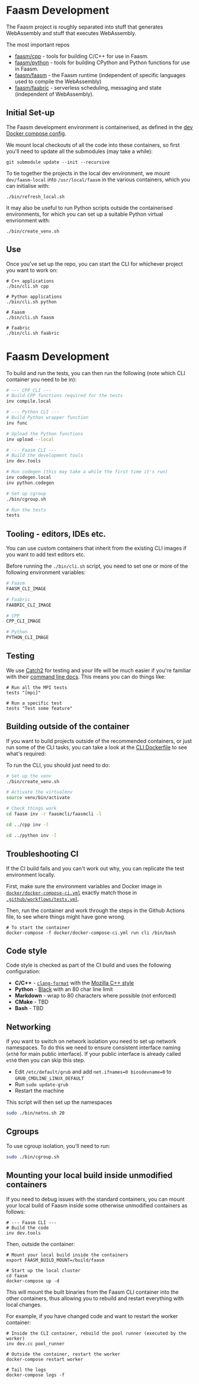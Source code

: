 # Faasm Development

The Faasm project is roughly separated into stuff that generates WebAssembly and
stuff that executes WebAssembly. 

The most important repos 

- [faasm/cpp](https://github.com/faasm/cpp) - tools for building C/C++ for use
  in Faasm.
- [faasm/python](https://github.com/faasm/python) - tools for building CPython
  and Python functions for use in Faasm.
- [faasm/faasm](https://github.com/faasm/faasm) - the Faasm runtime (independent
  of specific languages used to compile the WebAssembly)
- [faasm/faabric](https://github.com/faasm/faabric) - serverless scheduling,
  messaging and state (independent of WebAssembly).

## Initial Set-up

The Faasm development environment is containerised, as defined in the [dev
Docker compose config](docker-compose-dev.yml).

We mount local checkouts of all the code into these containers, so first you'll
need to update all the submodules (may take a while):

```
git submodule update --init --recursive
```

To tie together the projects in the local dev environment, we mount
`dev/faasm-local` into `/usr/local/faasm` in the various containers, which you
can initialise with:

```
./bin/refresh_local.sh
```

It may also be useful to run Python scripts outside the containerised 
environments, for which you can set up a suitable Python virtual envrionment 
with:

```
./bin/create_venv.sh
```

## Use

Once you've set up the repo, you can start the CLI for whichever project you 
want to work on:

```
# C++ applications
./bin/cli.sh cpp

# Python applications
./bin/cli.sh python

# Faasm 
./bin/cli.sh faasm

# Faabric
./bin/cli.sh faabric
```

# Faasm Development

To build and run the tests, you can then run the following (note which CLI
container you need to be in):

```bash
# --- CPP CLI ---
# Build CPP functions required for the tests
inv compile.local

# --- Python CLI ---
# Build Python wrapper function
inv func

# Upload the Python functions
inv upload --local

# --- Faasm CLI ---
# Build the development tools
inv dev.tools

# Run codegen (this may take a while the first time it's run)
inv codegen.local
inv python.codegen

# Set up cgroup
./bin/cgroup.sh

# Run the tests
tests
```

## Tooling - editors, IDEs etc.

You can use custom containers that inherit from the existing CLI images if you
want to add text editors etc. 

Before running the `./bin/cli.sh` script, you need to set one or more of the
following environment variables:

```bash
# Faasm
FAASM_CLI_IMAGE

# Faabric
FAABRIC_CLI_IMAGE

# CPP
CPP_CLI_IMAGE

# Python
PYTHON_CLI_IMAGE
```

## Testing

We use [Catch2](https://github.com/catchorg/Catch2) for testing and your life 
will be much easier if you're familiar with their [command line
docs](https://github.com/catchorg/Catch2/blob/v2.x/docs/command-line.md).  This
means you can do things like:

```
# Run all the MPI tests
tests "[mpi]"

# Run a specific test
tests "Test some feature"
```

## Building outside of the container

If you want to build projects outside of the recommended containers, or just
run some of the CLI tasks, you can take a look at the [CLI
Dockerfile](../docker/cli.dockerfile) to see what's required:

To run the CLI, you should just need to do:

```bash
# Set up the venv
./bin/create_venv.sh

# Activate the virtualenv
source venv/bin/activate

# Check things work
cd faasm inv -r faasmcli/faasmcli -l

cd ../cpp inv -l

cd ../python inv -l
```

## Troubleshooting CI

If the CI build fails and you can't work out why, you can replicate the test
environment locally.

First, make sure the environment variables and Docker image in 
[`docker/docker-compose-ci.yml`](../docker/docker-compose-ci.yml) exactly match
those in [`.github/workflows/tests.yml`](../.github/workflows/tests.yml).

Then, run the container and work through the steps in the Github Actions file,
to see where things might have gone wrong.

```
# To start the container 
docker-compose -f docker/docker-compose-ci.yml run cli /bin/bash
```

## Code style

Code style is checked as part of the CI build and uses the following
configuration:

- **C/C++** - [`clang-format`](https://clang.llvm.org/docs/ClangFormat.html)
  with the [Mozilla C++
  style](https://firefox-source-docs.mozilla.org/code-quality/coding-style/coding_style_cpp.html)
- **Python** - [Black](https://github.com/psf/black) with an 80 char line limit
- **Markdown** - wrap to 80 characters where possible (not enforced)
- **CMake** - TBD
- **Bash** - TBD

## Networking

If you want to switch on network isolation you need to set up network
namespaces. To do this we need to ensure consistent interface naming (`eth0` for
main public interface). If your public interface is already called `eth0` then
you can skip this step.

- Edit `/etc/default/grub` and add `net.ifnames=0 biosdevname=0` to
  `GRUB_CMDLINE_LINUX_DEFAULT`
- Run `sudo update-grub`
- Restart the machine

This script will then set up the namespaces

```bash
sudo ./bin/netns.sh 20
```

## Cgroups

To use cgroup isolation, you'll need to run:

```bash
sudo ./bin/cgroup.sh
```

## Mounting your local build inside unmodified containers

If you need to debug issues with the standard containers, you can mount your 
local build of Faasm inside some otherwise unmodified containers as follows:

```
# --- Faasm CLI ---
# Build the code
inv dev.tools
```

Then, outside the container:

```
# Mount your local build inside the containers
export FAASM_BUILD_MOUNT=/build/faasm

# Start up the local cluster
cd faasm
docker-compose up -d
```

This will mount the built binaries from the Faasm CLI container into the other 
containers, thus allowing you to rebuild and restart everything with local 
changes. 

For example, if you have changed code and want to restart the worker container:

```
# Inside the CLI container, rebuild the pool runner (executed by the worker)
inv dev.cc pool_runner

# Outside the container, restart the worker
docker-compose restart worker

# Tail the logs
docker-compose logs -f
```

